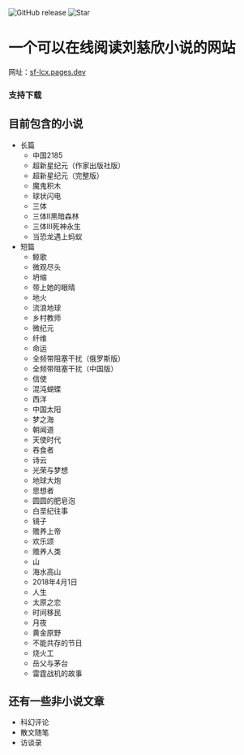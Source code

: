 ![GitHub release](https://badgen.net/github/release/WinMCHG31400/sf-lcx-read)
![Star](https://badgen.net/github/stars/WinMCHG31400/sf-lcx-read)
# 一个可以在线阅读刘慈欣小说的网站
网址：[sf-lcx.pages.dev](https://sf-lcx.pages.dev)
### 支持下载
## 目前包含的小说
- 长篇
    - 中国2185
    - 超新星纪元（作家出版社版）
    - 超新星纪元（完整版）
    - 魔鬼积木
    - 球状闪电
    - 三体
    - 三体Ⅱ黑暗森林
    - 三体Ⅲ死神永生
    - 当恐龙遇上蚂蚁
- 短篇
    - 鲸歌
    - 微观尽头
    - 坍缩
    - 带上她的眼晴
    - 地火
    - 流浪地球
    - 乡村教师
    - 微纪元
    - 纤维
    - 命运
    - 全频带阻塞干扰（俄罗斯版）
    - 全频带阻塞干扰（中国版）
    - 信使
    - 混沌蝴蝶
    - 西洋
    - 中国太阳
    - 梦之海
    - 朝闻道
    - 天使时代
    - 吞食者
    - 诗云
    - 光荣与梦想
    - 地球大炮
    - 思想者
    - 圆圆的肥皂泡
    - 白垩纪往事
    - 镜子
    - 赡养上帝
    - 欢乐颂
    - 赡养人类
    - 山
    - 海水高山
    - 2018年4月1日
    - 人生
    - 太原之恋
    - 时间移民
    - 月夜
    - 黄金原野
    - 不能共存的节日
    - 烧火工
    - 岳父与茅台
    - 雷霆战机的故事 
## 还有一些非小说文章
- 科幻评论
- 散文随笔
- 访谈录